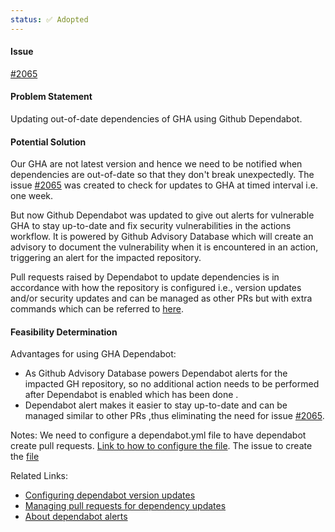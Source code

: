 ```yaml
---
status: ✅ Adopted
---
```


#### Issue

[#2065](https://github.com/hackforla/website/pull/3414)

#### Problem Statement

Updating out-of-date dependencies of GHA using Github Dependabot.

#### Potential Solution

Our GHA are not latest version and hence we need to be notified when dependencies are out-of-date so that they don't break unexpectedly. The issue [#2065](https://github.com/hackforla/website/pull/3414) was created to check for updates to GHA at timed interval i.e. one week.

 But now Github Dependabot was updated to give out alerts for vulnerable GHA to stay up-to-date and fix security vulnerabilities in the actions
 workflow. It is powered by Github Advisory Database which will create an advisory to document the vulnerability when it is encountered in an
 action, triggering an alert for the impacted repository.

Pull requests raised by Dependabot to update dependencies is in accordance with how the repository is configured i.e., version updates and/or
 security updates and can be managed as other PRs but with extra commands which can be referred to [here](https://docs.github.com/en/code-security/dependabot/working-with-dependabot/managing-pull-requests-for-dependency-updates).

#### Feasibility Determination

Advantages for using GHA Dependabot:

- As Github Advisory Database powers Dependabot alerts for the impacted GH repository, so no additional action needs to be performed after Dependabot is enabled which has been done .
- Dependabot alert makes it easier to stay up-to-date and can be managed similar to other PRs ,thus eliminating the need for issue [#2065](https://github.com/hackforla/website/pull/3414).

Notes:
We need to configure a dependabot.yml file to have dependabot create pull requests. [Link to how to configure the file](https://docs.github.com/en/code-security/dependabot/dependabot-version-updates/configuring-dependabot-version-updates). The issue to create the [file](https://github.com/hackforla/website/issues/3843)

Related Links:

- [Configuring dependabot version updates](https://docs.github.com/en/code-security/dependabot/dependabot-version-updates/configuring-dependabot-version-updates)
- [Managing pull requests for dependency updates](https://docs.github.com/en/code-security/dependabot/working-with-dependabot/managing-pull-requests-for-dependency-updates)
- [About dependabot alerts](https://github.blog/2022-08-09-dependabot-now-alerts-for-vulnerable-github-actions/#dependabot-alerts-for-github-actions)
